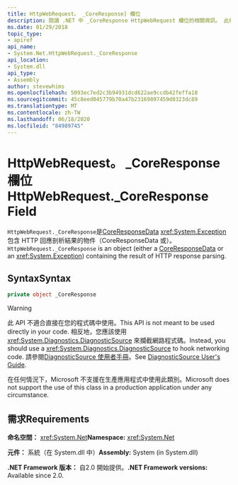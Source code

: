 ```yaml
---
title: HttpWebRequest。 _CoreResponse] 欄位
description: 閱讀 .NET 中 _CoreResponse HttpWebRequest 欄位的相關資訊。 此欄位是 CoreResponseData 或 Exception 物件，其中包含 HTTP 回應剖析的結果。
ms.date: 01/29/2018
topic_type:
- apiref
api_name:
- System.Net.HttpWebRequest._CoreResponse
api_location:
- System.dll
api_type:
- Assembly
author: stevewhims
ms.openlocfilehash: 5093ec7ed2c3b94931dcd622ae9ccdb42feffa18
ms.sourcegitcommit: 45c8eed045779b70a47b23169897459d0323dc89
ms.translationtype: MT
ms.contentlocale: zh-TW
ms.lasthandoff: 06/18/2020
ms.locfileid: "84989745"
---
```

# <a name="httpwebrequest_coreresponse-field"></a><span data-ttu-id="a495d-104">HttpWebRequest。 \_CoreResponse 欄位</span><span class="sxs-lookup"><span data-stu-id="a495d-104">HttpWebRequest.\_CoreResponse Field</span></span>

<span data-ttu-id="a495d-105">`HttpWebRequest._CoreResponse`是[CoreResponseData](coreresponsedata.md) <xref:System.Exception> 包含 HTTP 回應剖析結果的物件（CoreResponseData 或）。</span><span class="sxs-lookup"><span data-stu-id="a495d-105">`HttpWebRequest._CoreResponse` is an object (either a [CoreResponseData](coreresponsedata.md) or an <xref:System.Exception>) containing the result of HTTP response parsing.</span></span>

## <a name="syntax"></a><span data-ttu-id="a495d-106">Syntax</span><span class="sxs-lookup"><span data-stu-id="a495d-106">Syntax</span></span>
  
```csharp
private object _CoreResponse
```

> [!WARNING]
> <span data-ttu-id="a495d-107">此 API 不適合直接在您的程式碼中使用。</span><span class="sxs-lookup"><span data-stu-id="a495d-107">This API is not meant to be used directly in your code.</span></span> <span data-ttu-id="a495d-108">相反地，您應該使用 <xref:System.Diagnostics.DiagnosticSource> 來攔截網路程式碼。</span><span class="sxs-lookup"><span data-stu-id="a495d-108">Instead, you should use a <xref:System.Diagnostics.DiagnosticSource> to hook networking code.</span></span> <span data-ttu-id="a495d-109">請參閱[DiagnosticSource 使用者手冊](https://github.com/dotnet/runtime/blob/master/src/libraries/System.Diagnostics.DiagnosticSource/src/DiagnosticSourceUsersGuide.md)。</span><span class="sxs-lookup"><span data-stu-id="a495d-109">See [DiagnosticSource User's Guide](https://github.com/dotnet/runtime/blob/master/src/libraries/System.Diagnostics.DiagnosticSource/src/DiagnosticSourceUsersGuide.md).</span></span>
>
> <span data-ttu-id="a495d-110">在任何情況下，Microsoft 不支援在生產應用程式中使用此類別。</span><span class="sxs-lookup"><span data-stu-id="a495d-110">Microsoft does not support the use of this class in a production application under any circumstance.</span></span>

## <a name="requirements"></a><span data-ttu-id="a495d-111">需求</span><span class="sxs-lookup"><span data-stu-id="a495d-111">Requirements</span></span>

<span data-ttu-id="a495d-112">**命名空間：** <xref:System.Net></span><span class="sxs-lookup"><span data-stu-id="a495d-112">**Namespace:** <xref:System.Net></span></span>

<span data-ttu-id="a495d-113">**元件：** 系統（在 System.dll 中）</span><span class="sxs-lookup"><span data-stu-id="a495d-113">**Assembly:** System (in System.dll)</span></span>

<span data-ttu-id="a495d-114">**.NET Framework 版本：** 自2.0 開始提供。</span><span class="sxs-lookup"><span data-stu-id="a495d-114">**.NET Framework versions:** Available since 2.0.</span></span>

